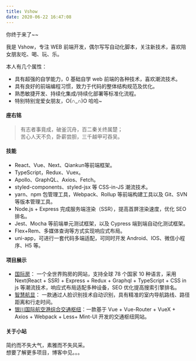 ```yaml
---
title: Vshow
date: 2020-06-22 16:47:08
---
```


你终于来了~~

我是 Vshow，专注 WEB 前端开发，偶尔写写自动化脚本，关注新技术，喜欢陪女朋友吃、喝、玩、乐。

本人有几个属性：

- 具有超强的自学能力，0 基础自学 web 前端的各种技术，喜欢潮流技术。
- 具有良好的前端编程习惯，致力于代码的整体结构规范及优化。
- 熟悉敏捷开发、持续化集成/持续化部署等标准化流程。
- 特别特别宠爱女朋友，O(∩_∩)O 哈哈~

#### 座右铭

> 有志者事竟成，破釜沉舟，百二秦关终属楚；  
> 苦心人天不负，卧薪尝胆，三千越甲可吞吴。

#### 技能

- React、Vue、Next、Qiankun等前端框架。
- TypeScript，Redux、Vuex。
- Apollo、GraphQL、Axios、Fetch。
- styled-components、styled-jsx 等 CSS-in-JS 潮流技术。
- yarn、npm 包管理工具，Webpack、Rollup 等前端构建工具以及 Git、SVN 等版本管理工具。
- Node.js + Express 完成服务端渲染（SSR），提高首屏渲染速度，优化 SEO 排名。
- Jest、Mocha 等前端单元测试框架，以及 Cypress 端到端自动化测试框架。
- Flex+Rem、多媒体查询等方式实现响应式布局。
- uni-app，可进行一套代码多端适配，可同时开发 Android、IOS、微信小程序、H5 等。

#### 项目展示

- [国际房](https://www.rea.global/international/)： 一个全世界购房的网站，支持全球 78 个国家 10 种语言，采用 Next(React + SSR) + Express + Redux + Graphql + TypeScript + CSS in js 等潮流技术，响应式布局适配多种设备，SEO 优化提高搜索引擎排名。
- [智慧航显](/2018/11/19/web07/)： 一款通过人脸识别技术自动识别，具有精准的室内导航路线、路径距离和行走时间。
- [银川国际航空港综合交通枢纽](/2018/09/16/web09/)：一款基于 Vue + Vue-Router + VueX + Axios + Webpack + Less+ Mint-UI 开发的交通枢纽网站。

#### 关于小站

简约而不失大气，素雅而不失风采。  
想要了解更多项目，博客中见。。。
